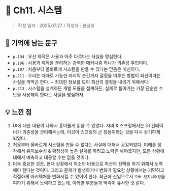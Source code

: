 # 🔖 Ch11. 시스템

> 작성 일자 : 2025.07.27 / 작성자 : 한상호

## 💫 기억에 남는 문구

- `p.194` : 우선 제작은 사용과 아주 다르다는 사실을 명심한다.
- `p.196` : 사용과 제작을 분리하는 강력한 메커니즘 하나가 의존성 주입이다.
- `p.197` : 처음부터 올바르게 시스템을 만들 수 있다는 믿음은 미신이다.
- `p.211` : 우리는 때때로 가능한 마지막 순간까지 결정을 미루는 방법이 최선이라는 사실을 까먹곤 한다. ~ 최대한 정보를 모아 최선의 결정을 내리기 위해서다.
- `p.213` : 시스템을 설계하든 개별 모듈을 설계하든, 실제로 돌아가는 가장 단순한 수단을 사용해야 한다는 사실을 명심하자.

## 💡 느낀 점

1. DI에 대한 내용이 나와서 흥미롭게 읽을 수 있었다. 자바 & 스프링에서는 DI 컨테이너가 의존성을 관리해주는데, 이것이 스프링의 큰 장점이라는 것을 다시 상기하게 되었다.
2. 처음부터 올바르게 시스템을 만들 수 없다는 사실에 대해서 공감되었다. 미래를 생각해서 유지보수성 & 확장성이 높은 설계를 하려고 노력은 해야겠지만, 모든 상황에 대해서 예측하고 대응할 수는 없을 것이다.
3. 더욱 중요한 것은, 현재 상황에서 최소의 비용으로 최선의 선택을 하기 위해서 노력해야 한다는 것이다. 그리고 문제가 발생하거나 변화가 필요한 상황에서는 기민하고 적절하게 아키텍처를 변화시킬 수 있어야 한다. 최근에 신입으로서 `오버 엔지니어링`을 피하기 위해서 노력하고 있는데, 이러한 부분들과 맥락이 유사한 것 같다.
